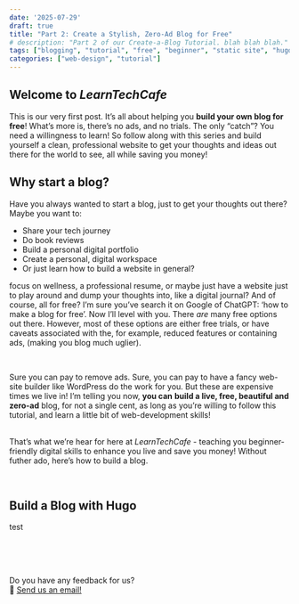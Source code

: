 ```yaml
---
date: '2025-07-29'
draft: true
title: "Part 2: Create a Stylish, Zero-Ad Blog for Free"
# description: "Part 2 of our Create-a-Blog Tutorial. blah blah blah."
tags: ["blogging", "tutorial", "free", "beginner", "static site", "hugo"]
categories: ["web-design", "tutorial"]
---
```

## Welcome to _LearnTechCafe_
This is our very first post. It’s all about helping you **build your own blog for free**! What’s more is, there’s no ads, and no trials. The only “catch”? You need a willingness to learn! So follow along with this series and build yourself a clean, professional website to get your thoughts and ideas out there for the world to see, all while saving you money!

## Why start a blog?
Have you always wanted to start a blog, just to get your thoughts out there? Maybe you want to:
- Share your tech journey
- Do book reviews
- Build a personal digital portfolio
- Create a personal, digital workspace
- Or just learn how to build a website in general?

focus on wellness, a professional resume, or maybe just have a website just to play around and dump your thoughts into, like a digital journal? And of course, all for free? I’m sure you’ve search it on Google of ChatGPT: ‘how to make a blog for free’. Now I’ll level with you. There _are_ many free options out there. However, most of these options are either free trials, or have caveats associated with the, for example, reduced features or containing ads, (making you blog much uglier).

<br>

Sure you can pay to remove ads. Sure, you can pay to have a fancy web-site builder like WordPress do the work for you. But these are expensive times we live in! I’m telling you now, **you can** **build a live, free, beautiful and zero-ad** blog, for not a single cent, as long as you’re willing to follow this tutorial, and learn a little bit of web-development skills!  
<br>

That’s what we’re hear for here at _LearnTechCafe_ - teaching you beginner-friendly digital skills to enhance you live and save you money! Without futher ado, here’s how to build a blog.

<br>

## Build a Blog with Hugo

test

<br>

<br>

<br>

Do you have any feedback for us?
<br>
💬 [Send us an email!](mailto:hello@learntechcafe.com)